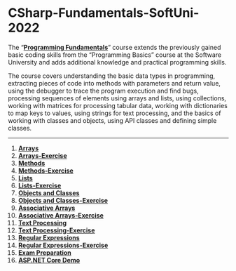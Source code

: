 # CSharp-Fundamentals-SoftUni-2022


The “[**Programming Fundamentals**](https://softuni.bg/trainings/3606/programming-fundamentals-with-csharp-january-2022)” course extends the previously gained basic coding skills from the “Programming Basics” course at the Software University and adds additional knowledge and practical programming skills.

The course covers understanding the basic data types in programming, extracting pieces of code into methods with parameters and return value, using the debugger to trace the program execution and find bugs, processing sequences of elements using arrays and lists, using collections, working with matrices for processing tabular data, working with dictionaries to map keys to values, using strings for text processing, and the basics of working with classes and objects, using API classes and defining simple classes.

-------------------------------------------------------------------------------------------------------------------------------------------

1. [**Arrays**](https://github.com/calisthenicsGuy/CSharp-Fundamentals-SoftUni-2022/tree/main/01.%20Arrays)
2. [**Arrays-Exercise**](https://github.com/calisthenicsGuy/CSharp-Fundamentals-SoftUni-2022/tree/main/02.%20Arrays-Exercise)
3. [**Methods**](https://github.com/calisthenicsGuy/CSharp-Fundamentals-SoftUni-2022/tree/main/03.%20Methods)
4. [**Methods-Exercise**](https://github.com/calisthenicsGuy/CSharp-Fundamentals-SoftUni-2022/tree/main/04.%20Methods-Exercise)
5. [**Lists**](https://github.com/calisthenicsGuy/CSharp-Fundamentals-SoftUni-2022/tree/main/05.%20Lists)
6. [**Lists-Exercise**](https://github.com/calisthenicsGuy/CSharp-Fundamentals-SoftUni-2022/tree/main/06.%20Lists-Exercise)
7. [**Objects and Classes**](https://github.com/calisthenicsGuy/CSharp-Fundamentals-SoftUni-2022/tree/main/07.%20Objects%20and%20Classes)
8. [**Objects and Classes-Exercise**](https://github.com/calisthenicsGuy/CSharp-Fundamentals-SoftUni-2022/tree/main/08.%20Objects%20and%20Classes-Exercise)
9. [**Associative Arrays**](https://github.com/calisthenicsGuy/CSharp-Fundamentals-SoftUni-2022/tree/main/09.%20Associative%20Arrays)
10. [**Associative Arrays-Exercise**](https://github.com/calisthenicsGuy/CSharp-Fundamentals-SoftUni-2022/tree/main/10.%20Associative%20Arrays-Exercise)
11. [**Text Processing**](https://github.com/calisthenicsGuy/CSharp-Fundamentals-SoftUni-2022/tree/main/11.%20Text%20Processing)
12. [**Text Processing-Exercise**](https://github.com/calisthenicsGuy/CSharp-Fundamentals-SoftUni-2022/tree/main/12.%20Text%20Processing-Exercise)
13. [**Regular Expressions**](https://github.com/calisthenicsGuy/CSharp-Fundamentals-SoftUni-2022/tree/main/13.%20Regular%20Expressions)
14. [**Regular Expressions-Exercise**](https://github.com/calisthenicsGuy/CSharp-Fundamentals-SoftUni-2022/tree/main/14.%20Regular%20Expressions-Exercise)
15. [**Exam Preparation**](https://github.com/calisthenicsGuy/CSharp-Fundamentals-SoftUni-2022/tree/main/15.%20Exam%20Preparation)
16. [**ASP.NET Core Demo**](https://github.com/calisthenicsGuy/CSharp-Fundamentals-SoftUni-2022/tree/main/16.%20NumberRangeExample-%20ASP.NET%20Core%20Demo)
